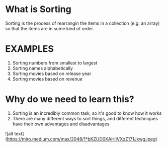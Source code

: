 # What is Sorting

Sorting is the process of rearrangin the items in a collection (e.g. an array) so that the items are in some kind of order.

# EXAMPLES

1. Sorting numbers from smallest to largest
2. Sorting names alphabetically
3. Sorting movies based on release year
4. Sorting movies based on revenue

# Why do we need to learn this?

1. Sorting is an incredibly common task, so it's good to know how it works
2. There are many different ways to sort things, and different techniques have their own advantages and disadvantages

![alt text] (https://miro.medium.com/max/2048/1*bKZUD0XAHlIVXoZ171Jxwg.jpeg)
